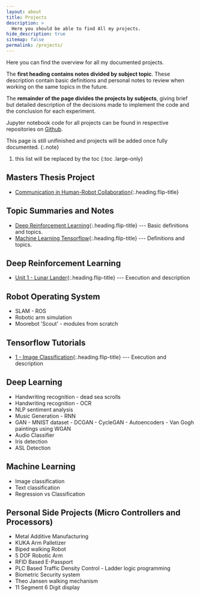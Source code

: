 ```yaml
---
layout: about
title: Projects
description: >
  Here you should be able to find All my projects.
hide_description: true
sitemap: false
permalink: /projects/
---
```

Here you can find the overview for all my documented projects.

The **first heading contains notes divided by subject topic**. These description contain basic definitions and personal notes to review when working on the same topics in the future. 

The **remainder of the page divides the projects by subjects**, giving brief but detailed description of the decisions made to implement the code and the conclusion for each experiment.

Jupyter notebook code for all projects can be found in respective repositories on [Github](https://github.com/ASBattu?tab=repositories).


This page is still unifinished and projects will be added once fully documented.
{:.note}

1. this list will be replaced by the toc
{:toc .large-only}

## Masters Thesis Project
* [Communication in Human-Robot Collaboration]{:.heading.flip-title}

## Topic Summaries and Notes
* [Deep Reinforcement Learning]{:.heading.flip-title} --- Basic definitions and topics.
* [Machine Learning Tensorflow]{:.heading.flip-title} --- Definitions and topics.

## Deep Reinforcement Learning
* [Unit 1 - Lunar Lander]{:.heading.flip-title} --- Execution and description

## Robot Operating System
* SLAM - ROS
* Robotic arm simulation
* Moorebot 'Scout' - modules from scratch


## Tensorflow Tutorials
* [1 - Image Classification]{:.heading.flip-title} --- Execution and description

## Deep Learning
* Handwriting recognition - dead sea scrolls
* Handwriting recognition - OCR
* NLP sentiment analysis
* Music Generation - RNN
* GAN - MNIST dataset
      - DCGAN
      - CycleGAN
      - Autoencoders
      - Van Gogh paintings using WGAN
* Audio Classifier
* Iris detection
* ASL Detection

## Machine Learning
* Image classification
* Text classification
* Regression vs Classification

## Personal Side Projects (Micro Controllers and Processors)
* Metal Additive Manufacturing
* KUKA Arm Palletizer
* Biped walking Robot
* 5 DOF Robotic Arm
* RFID Based E-Passport
* PLC Based Traffic Density Control - Ladder logic programming
* Biometric Security system
* Theo Jansen walking mechanism
* 11 Segment 6 Digit display




[Deep Reinforcement Learning]: desc_deep_rl.md
[Machine Learning Tensorflow]: desc_ml_basics.md
[Unit 1 - Lunar Lander]: 1_lunar_lander.md
[1 - Image Classification]: 1_image_classification.md
[Communication in Human-Robot Collaboration]: master_thesis.md

